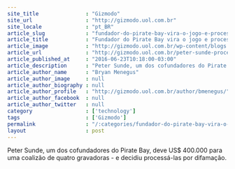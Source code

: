 ```yaml
---
site_title               : "Gizmodo"
site_url                 : "http://gizmodo.uol.com.br"
site_locale              : "pt_BR"
article_slug             : "fundador-do-pirate-bay-vira-o-jogo-e-processa-gravadoras"
article_title            : "Fundador do Pirate Bay vira o jogo e processa gravadoras"
article_image            : "http://gizmodo.uol.com.br/wp-content/blogs.dir/8/files/2016/06/peter-sunde.jpg"
article_url              : "http://gizmodo.uol.com.br/peter-sunde-processa-gravadoras/"
article_published_at     : "2016-06-23T10:18:00-03:00"
article_description      : "Peter Sunde, um dos cofundadores do Pirate Bay, deve US$ 400.000 para uma coalizão de quatro gravadoras - e decidiu processá-las por difamação."
article_author_name      : "Bryan Menegus"
article_author_image     : null
article_author_biography : null
article_author_profile   : "http://gizmodo.uol.com.br/author/bmenegus/"
article_author_facebook  : null
article_author_twitter   : null
category                 : ['technology']
tags                     : ['Gizmodo']
permalink                : "/:categories/fundador-do-pirate-bay-vira-o-jogo-e-processa-gravadoras/"
layout                   : post
---
```


Peter Sunde, um dos cofundadores do Pirate Bay, deve US$ 400.000 para uma coalizão de quatro gravadoras - e decidiu processá-las por difamação.
